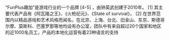 “FunPlus趣加”是游戏行业的一个品牌 [4-5]  ，由钟英武创建于2010年。 [1]  其主要代表产品有《阿瓦隆之王》、《火枪纪元》、《State of survival》， [2]  在世界范围内以精品游戏和艺术风格而闻名，在北京、上海、台北、旧金山、东京、斯德哥尔摩、莫斯科、巴塞罗那等地均设有办公室，团队中有来自超过20个国家和地区的近1000名员工，产品的本地化运营有着23种语言的支持
